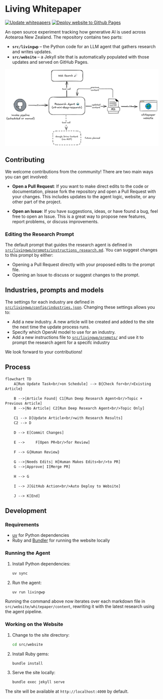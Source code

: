 # Living Whitepaper

[![Update whitepapers](https://github.com/mingnz/livingwp/actions/workflows/run_agent.yml/badge.svg)](https://github.com/mingnz/livingwp/actions/workflows/run_agent.yml)
[![Deploy website to Github Pages](https://github.com/mingnz/livingwp/actions/workflows/deploy_website.yml/badge.svg)](https://github.com/mingnz/livingwp/actions/workflows/deploy_website.yml)

An open source experiment tracking how generative AI is used across Aotearoa
New Zealand. The repository contains two parts:

- **`src/livingwp`** – the Python code for an LLM agent that gathers research and
  writes updates.
- **`src/website`** – a Jekyll site that is automatically populated with those
  updates and served on GitHub Pages.

![system diagram](docs/assets/system.excalidraw.png)

## Contributing

We welcome contributions from the community! There are two main ways you can get involved:

- **Open a Pull Request**: If you want to make direct edits to the code or documentation, please fork the repository and open a Pull Request with your changes. This includes updates to the agent logic, website, or any other part of the project.

- **Open an Issue**: If you have suggestions, ideas, or have found a bug, feel free to open an Issue. This is a great way to propose new features, report problems, or discuss improvements.

### Editing the Research Prompt

The default prompt that guides the research agent is defined in [`src/livingwp/prompts/instructions_research.md`](https://github.com/mingnz/livingwp/blob/main/src/livingwp/prompts/instructions_research.md). You can suggest changes to this prompt by either:

- Opening a Pull Request directly with your proposed edits to the prompt file.
- Opening an Issue to discuss or suggest changes to the prompt.

## Industries, prompts and models

The settings for each industry are defined in [`src/livingwp/config/industries.json`](https://github.com/mingnz/livingwp/blob/main/src/livingwp/config/industries.json). Changing these settings allows you to:

- Add a new industry. A new article will be created and added to the site the next time the update process runs.
- Specify which OpenAI model to use for an industry.
- Add a new instructions file to [`src/livingwp/prompts/`](https://github.com/mingnz/livingwp/blob/main/src/livingwp/prompts/) and use it to prompt the research agent for a specifc industry


We look forward to your contributions!

## Process

```mermaid
flowchart TD
    A[Run Update Task<br/>on Schedule] --> B{Check for<br/>Existing Article}

    B -->|Article Found| C1[Run Deep Research Agent<br/>Topic + Previous Article]
    B -->|No Article| C2[Run Deep Research Agent<br/>Topic Only]

    C1 --> D[Update Article<br/>with Research Results]
    C2 --> D

    D --> E[Commit Changes]

    E -->     F[Open PR<br/>for Review]

    F --> G{Human Review}

    G -->|Needs Edits| H[Human Makes Edits<br/>to PR]
    G -->|Approve| I[Merge PR]

    H --> G

    I --> J[GitHub Action<br/>Auto Deploy to Website]

    J --> K[End]
```

## Development

### Requirements

- [uv](https://github.com/astral-sh/uv) for Python dependencies
- Ruby and [Bundler](https://bundler.io) for running the website locally

### Running the Agent

1. Install Python dependencies:

   ```sh
   uv sync
   ```

2. Run the agent:

   ```sh
   uv run livingwp
   ```

Running the command above now iterates over each markdown file in
`src/website/whitepaper/content`, rewriting it with the latest research using
the agent pipeline.

### Working on the Website

1. Change to the site directory:

   ```sh
   cd src/website
   ```

2. Install Ruby gems:

   ```sh
   bundle install
   ```

3. Serve the site locally:

   ```sh
   bundle exec jekyll serve
   ```

The site will be available at `http://localhost:4000` by default.
